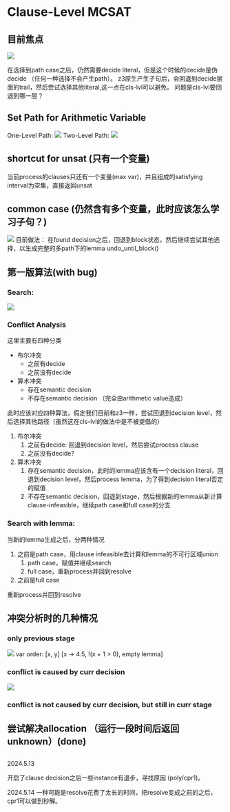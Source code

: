 # Clause-Level MCSAT

## 目前焦点

![](https://cdn.nlark.com/yuque/0/2024/jpeg/26979990/1709640289984-3ff1fc0b-e3d5-49b7-bcc4-3c3d88924eaf.jpeg)

在选择到path case之后，仍然需要decide literal，但是这个时候的decide是伪decide （任何一种选择不会产生path）。
z3原生产生子句后，会回退到decide层面的trail，然后尝试选择其他literal,这一点在cls-lvl可以避免。
问题是cls-lvl要回退到哪一层？

## Set Path for Arithmetic Variable

One-Level Path:
![](https://cdn.nlark.com/yuque/0/2024/jpeg/26979990/1709705681160-97a5da0a-8928-4fc0-a9f9-cdb31343de04.jpeg)
Two-Level Path:
![](https://cdn.nlark.com/yuque/0/2024/jpeg/26979990/1709706890966-efe234ff-7a09-49cd-b749-e4797d3f9e1a.jpeg)

## shortcut for unsat (只有一个变量)

当前process的clauses只还有一个变量(max var)，并且组成的satisfying interval为空集，直接返回unsat

## common case (仍然含有多个变量，此时应该怎么学习子句？)

![](https://cdn.nlark.com/yuque/0/2024/jpeg/26979990/1709711558096-a333b6ea-42ac-4a68-906d-4f05e825b95a.jpeg)
目前做法：
在found decision之后，回退到block状态，然后继续尝试其他选择，以生成完整的多path下的lemma
undo_until_block()

## 第一版算法(with bug)

### Search:

![](https://cdn.nlark.com/yuque/0/2024/jpeg/26979990/1709718473151-d10851cd-1d5a-4922-b4a2-114e2bc83a1c.jpeg)

### Conflict Analysis

这里主要有四种分类

- 布尔冲突
  - 之前有decide
  - 之前没有decide
- 算术冲突
  - 存在semantic decision
  - 不存在semantic decision （完全由arithmetic value造成）

此时应该对应四种算法，假定我们目前和z3一样，尝试回退到decision level，然后选择其他路径（虽然这在cls-lvl的做法中是不被提倡的）

1. 布尔冲突
   1. 之前有decide: 回退到decision level，然后尝试process clause
   2. 之前没有decide?
2. 算术冲突
   1. 存在semantic decision，此时的lemma应该含有一个decision literal，回退到decision level，然后process lemma，为了得到decision literal否定的赋值
   2. 不存在semantic decision，回退到stage，然后根据新的lemma从新计算clause-infeasible，继续path case和full case的分支

### Search with lemma:

当新的lemma生成之后，分两种情况

1. 之前是path case，用clause infeasible去计算和lemma的不可行区域union
   1. path case，赋值并继续search
   2. full case，重新process并回到resolve
2. 之前是full case

重新process并回到resolve

## 冲突分析时的几种情况

### only previous stage

![](https://cdn.nlark.com/yuque/__latex/06c5464eabd97ffce1721708772d7ab2.svg#card=math&code=x%5E2%20-%209x%2B20%20%5Cle%200%5C%5C%0Ay%5E2%20%5Cle%20-x%20-%201&id=Tu1Bw)
var order: [x, y]
[x -> 4.5, !(x + 1 > 0), empty lemma]

### conflict is caused by curr decision

![](https://cdn.nlark.com/yuque/__latex/f2ef7e4ad6dbf3b83ef603eb7471c48d.svg#card=math&code=x%5E2%20-%209x%2B20%20%5Cle%200%20%5Cvee%20x%5E2%20-5x%2B6%5Cle0%5C%5C%0Ay%5E2%20%5Cle%20-x%20-%201&id=AYmaH)

### conflict is not caused by curr decision, but still in curr stage

## 尝试解决allocation （运行一段时间后返回unknown）(done)

## 

2024.5.13

开启了clause decision之后一些instance有退步，寻找原因 (poly/cpr1)。

2024.5.14
一种可能是resolve花费了太长的时间，把resolve变成之前的之后，cpr1可以做到秒解。

